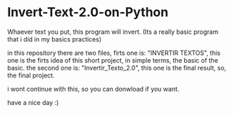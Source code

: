 # Invert-Text-2.0-on-Python
Whaever text you put, this program will invert. (Its a really basic program that i did in my basics practices)

in this repository there are two files, 
firts one is: "INVERTIR TEXTOS", this one is the firts idea of this short project, in simple terms, the basic of the basic.
the second one is: "Invertir_Texto_2.0", this one is the final result, so, the final project. 

i wont continue with this, so you can donwload if you want.

have a nice day :)
